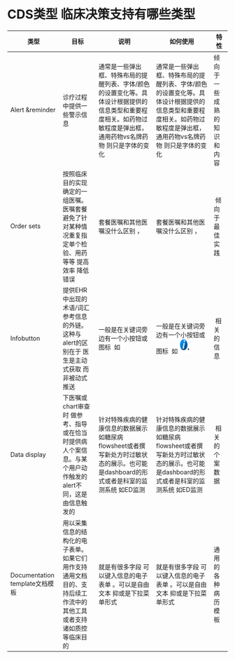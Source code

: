 # CDS类型 临床决策支持有哪些类型

| 类型 | 目标 | 说明 | 如何使用 | 特性 |          
| ----------- | ----------- | ----------- | ----------- | ----------- |                 
| Alert &amp;reminder| 诊疗过程中提供一些警示信息 | 通常是一些弹出框、特殊布局的提醒列表、字体/颜色的设置变化等。具体设计根据提供的信息类型和重要程度相关。如药物过敏程度是弹出框，通用药物vs名牌药物 则只是字体的变化  | 通常是一些弹出框、特殊布局的提醒列表、字体/颜色的设置变化等。具体设计根据提供的信息类型和重要程度相关。如药物过敏程度是弹出框，通用药物vs名牌药物 则只是字体的变化  |倾向于一些成熟的知识和内容 |                       
| Order sets| 按照临床目的实现确定的一组医嘱。医嘱套餐避免了针对某种情况重复指定单个检验、用药等等 提高效率 降低错误 | 套餐医嘱和其他医嘱没什么区别 ， | 套餐医嘱和其他医嘱没什么区别 ， | 倾向于最佳实践 |                            
| Infobutton| 提供EHR中出现的术语/词汇参考信息的外链。这种与alert的区别在于 医生是主动式获取 而非被动式推送 | 一般是在关键词旁边有一个小按钮或图标  如 | 一般是在关键词旁边有一个小按钮或图标  如![](material/infobutton.png) | 相关的信息 |                         
| Data display| 下医嘱或chart审查时 做参考、指导或在恰当时提供病人个案信息。与某个用户动作触发的alert不同，这是由信息触发的 | 针对特殊疾病的健康信息的数据展示  如糖尿病flowsheet或者撰写新处方时过敏状态的展示。也可能是dashboard的形式或者是科室的监测系统 如ED监测 | 针对特殊疾病的健康信息的数据展示  如糖尿病flowsheet或者撰写新处方时过敏状态的展示。也可能是dashboard的形式或者是科室的监测系统 如ED监测 | 相关的个案数据 |                              
| Documentation template文档模板| 用以采集信息的结构化的电子表单。如果它们用作支持通用文档目的、支持后续工作流中的其他工具或者支持诸如质控等临床目的 | 就是有很多字段 可以键入信息的电子表单 。可以是自由文本 抑或是下拉菜单形式 | 就是有很多字段 可以键入信息的电子表单 。可以是自由文本 抑或是下拉菜单形式 |通用的各种病历模板 |                           
